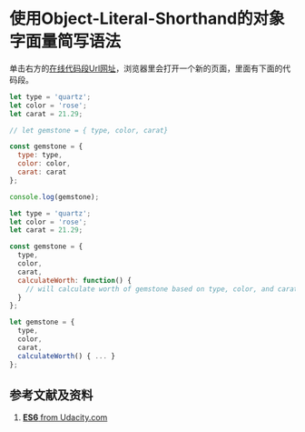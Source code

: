 # 使用Object-Literal-Shorthand的对象字面量简写语法

单击右方的[在线代码段Url网址](http://www.pythontutor.com/live.html#code=let%20type%20%3D%20'quartz'%3B%0Alet%20color%20%3D%20'rose'%3B%0Alet%20carat%20%3D%2021.29%3B%0A%0A//%20let%20gemstone%20%3D%20%7B%20type,%20color,%20carat%7D%0A%0Aconst%20gemstone%20%3D%20%7B%0A%20%20type%3A%20type,%0A%20%20color%3A%20color,%0A%20%20carat%3A%20carat%0A%7D%3B%0A%0Aconsole.log%28gemstone%29%3B&cumulative=false&curInstr=0&heapPrimitives=nevernest&mode=display&origin=opt-live.js&py=js&rawInputLstJSON=%5B%5D&textReferences=false)，浏览器里会打开一个新的页面，里面有下面的代码段。

```javascript
let type = 'quartz';
let color = 'rose';
let carat = 21.29;

// let gemstone = { type, color, carat}

const gemstone = {
  type: type,
  color: color,
  carat: carat
};

console.log(gemstone);
```

```javascript
let type = 'quartz';
let color = 'rose';
let carat = 21.29;

const gemstone = {
  type,
  color,
  carat,
  calculateWorth: function() {
    // will calculate worth of gemstone based on type, color, and carat
  }
};

let gemstone = {
  type,
  color,
  carat,
  calculateWorth() { ... }
};
```

## 参考文献及资料

1. [**ES6** from Udacity.com](https://classroom.udacity.com/courses/ud356/lessons/42383e89-ac6a-491a-b7d0-198851287bbe/concepts/3f34fe2c-c535-4d9d-bceb-89dcd8f50254)



